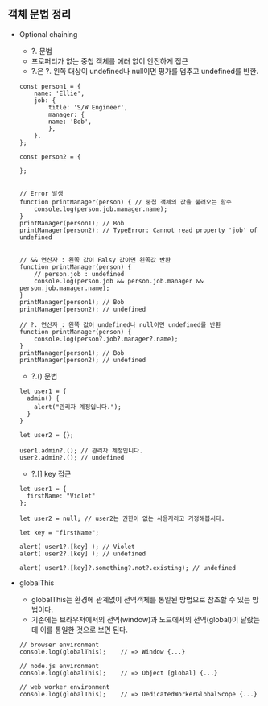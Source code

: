 ## 객체 문법 정리

- Optional chaining

  - ?. 문법
  - 프로퍼티가 없는 중첩 객체를 에러 없이 안전하게 접근
  - ?.은 ?. 왼쪽 대상이 undefined나 null이면 평가를 멈추고 undefined를 반환.

  ```
  const person1 = {
      name: 'Ellie',
      job: {
          title: 'S/W Engineer',
          manager: {
          name: 'Bob',
          },
      },
  };

  const person2 = {

  };


  // Error 발생
  function printManager(person) { // 중첩 객체의 값을 불러오는 함수
      console.log(person.job.manager.name);
  }
  printManager(person1); // Bob
  printManager(person2); // TypeError: Cannot read property 'job' of undefined


  // && 연산자 : 왼쪽 값이 Falsy 값이면 왼쪽값 반환
  function printManager(person) {
      // person.job : undefined
      console.log(person.job && person.job.manager && person.job.manager.name);
  }
  printManager(person1); // Bob
  printManager(person2); // undefined

  // ?. 연산자 : 왼쪽 값이 undefined나 null이면 undefined를 반환
  function printManager(person) {
      console.log(person?.job?.manager?.name);
  }
  printManager(person1); // Bob
  printManager(person2); // undefined
  ```

  - ?.() 문법

  ```
  let user1 = {
    admin() {
      alert("관리자 계정입니다.");
    }
  }

  let user2 = {};

  user1.admin?.(); // 관리자 계정입니다.
  user2.admin?.(); // undefined
  ```

  - ?.[] key 접근

  ```
  let user1 = {
    firstName: "Violet"
  };

  let user2 = null; // user2는 권한이 없는 사용자라고 가정해봅시다.

  let key = "firstName";

  alert( user1?.[key] ); // Violet
  alert( user2?.[key] ); // undefined

  alert( user1?.[key]?.something?.not?.existing); // undefined
  ```

- globalThis
  - globalThis는 환경에 관계없이 전역객체를 통일된 방법으로 참조할 수 있는 방법이다.
  - 기존에는 브라우저에서의 전역(window)과 노드에서의 전역(global)이 달랐는데 이를 통일한 것으로 보면 된다.
  ```
  // browser environment
  console.log(globalThis);    // => Window {...}

  // node.js environment
  console.log(globalThis);    // => Object [global] {...}

  // web worker environment
  console.log(globalThis);    // => DedicatedWorkerGlobalScope {...}
  ```

